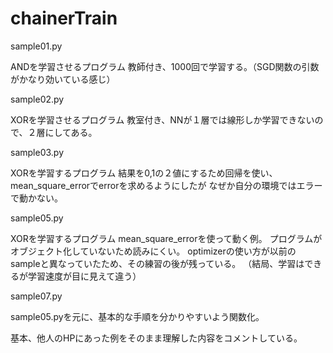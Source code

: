 # chainerTrain

sample01.py

ANDを学習させるプログラム
教師付き、1000回で学習する。（SGD関数の引数がかなり効いている感じ）

sample02.py

XORを学習させるプログラム
教室付き、NNが１層では線形しか学習できないので、２層にしてある。

sample03.py

XORを学習するプログラム
結果を0,1の２値にするため回帰を使い、mean_square_errorでerrorを求めるようにしたが
なぜか自分の環境ではエラーで動かない。

sample05.py

XORを学習するプログラム
mean_square_errorを使って動く例。
プログラムがオブジェクト化していないため読みにくい。
optimizerの使い方が以前のsampleと異なっていたため、その練習の後が残っている。
（結局、学習はできるが学習速度が目に見えて違う）

sample07.py

sample05.pyを元に、基本的な手順を分かりやすいよう関数化。


基本、他人のHPにあった例をそのまま理解した内容をコメントしている。

